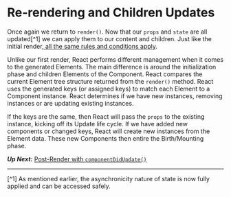 # Re-rendering and Children Updates
 Once again we return to `render()`. Now that our `props` and `state` are all updated[^1] we can apply them to our content and children. Just like the initial render,[ all the same rules and conditions apply](../birth/component_render.md). 
 
 Unlike our first render, React performs different management when it comes to the generated Elements. The main difference is around the initialization phase and children Elements of the Component. React compares the current Element tree structure returned from the `render()` method. React uses the generated keys (or assigned keys) to match each Element to a Component instance. React determines if we have new instances, removing instances or are updating existing instances.
 
 If the keys are the same, then React will pass the `props` to the existing instance, kicking off its Update life cycle. If we have added new components or changed keys, React will create new instances from the Element data. These new Components then entire the Birth/Mounting phase.
 
 ***Up Next:*** [Post-Render with `componentDidUpdate()`](postrender_with_componentdidupdate.md)
 
 ---
 
 [^1] As mentioned earlier, the asynchronicity nature of state is now fully applied and can be accessed safely.
 
 